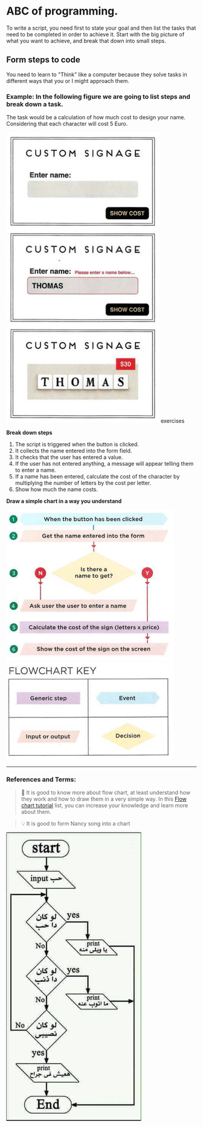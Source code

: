 # ABC of programming.

To write a script, you need first to state your goal and then list the tasks that need to be completed in order to achieve it.
Start with the big picture of what you want to achieve, and break that down into small steps.

## Form steps to code

You need to learn to "Think" like a computer because they solve tasks in different ways that you or I might approach them.

### Example: In the following figure we are going to list steps and break down a task.

The task would be a calculation of how much cost to design your name. Considering that each character will cost 5 Euro.

![Example](example.png) exercises

**Break down steps**

1. The script is triggered when the button is clicked.
2. It collects the name entered into the form field.
3. It checks that the user has entered a value.
4. If the user has not entered anything, a message will appear telling them to enter a name.
5. If a name has been entered, calculate the cost of the character by multiplying the number of letters by the cost per letter.
6. Show how much the name costs.

**Draw a simple chart in a way you understand**

![chart](flowchart.png)
![chartmap](chartmap.png)

---

### References and Terms:

> :gem: It is good to know more about flow chart, at least understand how they work and how to draw them in a very simple way. In this [Flow chart tutorial](https://www.youtube.com/watch?v=6F8cTBbh_TI&list=PLMQ4k-hUWGNl-_4tGH-2Gq-06yZbzl5az) list, you can increase your knowledge and learn more about them.

> :bulb: It is good to form Nancy song into a chart

![nancy](./nancyChart.jpg)
